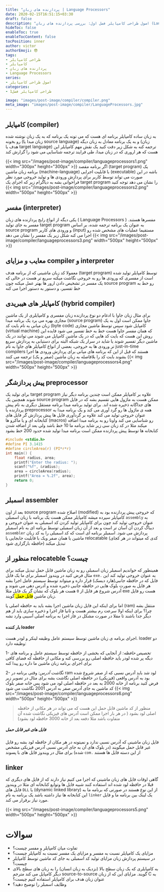 ```yaml
---
title: "پردازنده های زبان | Language Processors"
date: 2020-02-15T16:51:15+03:30
draft: false
description: "اصول طراحی کامپایلر فصل اول: بررسی پردازنده های زبان (Language Processors)"
hideToc: false
enableToc: true
enableTocContent: false
tocPosition: inner
author: victor
authorEmoji: 😎
tags: 
- طراحی کامپایلر
- کامپایلر
- پردازنده های زبان
- Language Processors
series:
- اصول طراحی کامپایلر
categories:
- طراحی کامپایلر فصل1

image: "images/post-image/compiler/compiler.png"
meta_image: "images/post-image/compiler/LanguageProcessors.jpg"
---
```

## کامپایلر (compiler)
به زبان ساده کامپایلر برنامه ای هست که می تونه یک برنامه که به یک زبان نوشته شده رو بخونه (زبان مبدا یا source language) و به یک برنامه معادل به زبان دیگه (زبان هدف یا target language) ترجمه کنه
به شکل زیر دقت کنید یک نقش مهم کامپایلر این هست که هر اروری که در زبان مبدا، طی فرایند ترجمه شناسایی می شود را گزارش کند

{{< img src="/images/post-image/compiler/languageprocessors1.png" width="300px" height="300px" >}}
اگر برنامه مقصد (target program) یک برنامه زبان ماشین (machine-language) با قابلیت اجرایی (executable) باشه در این صورت می تواند توسط کاربر برای پردازش ورودی ها و تولید خروجی مورد نظر فراخوانی بشه به دیاگرام زیر که اجرای یک target program را نشان می دهد توجه کنید
{{< img src="/images/post-image/compiler/languageprocessors2.png" width="500px" height="500px" >}}

## مفسر (interpreter)
یکی دیگه از انواع رایج پردازنده های زبان ( Language Processors ) مفسرها هستند.
مفسر به جای تولید target program به عنوان یک برنامه ترجمه شده، بر اساس source program و ورودی های کاربر (input) مستقیما عملیات های مشخص شده رو اجرا می کنه شکل زیر یک مفسر را نشان می دهد
{{< img src="/images/post-image/compiler/languageprocessors3.png" width="500px" height="500px" >}}

## معایب و مزایای compiler و interpreter
معمولا کد زبان ماشینی که از برنامه هدف (target program) توسط کامپایلر تولید شده است از مفسری که ورودی ها رو به خروجی نگاشت میکنه سریع تر هست در حالی که یک مفسر در تشخیص دادن ارور ها بهتر عمل میکنه چون source program رو خط به خط تفسیر، و دستور به دستور اجرا می کنه

## کامپایلر های هیبریدی (hybrid compiler) 
برای مثال زبان جاوا با ادغام دو نوع پردازنده زبان مفسری و کامپایلری از یک ماشین مجازی بهره می برد یک برنامه مبدا (source program) جاوا ممکن است اول به یک زبان میانی به نام بایت کد (byte code) کامپایل شود سپس توسط ماشین مجازی (virtual machine) که همان مفسر جاوا هست خط به خط تفسیر می شود
فایده این روش این هست که بایت کد هایی که در یک ماشین کامپایل می شوند می توانند در یک ماشین دیگر تفسیر شوند یا شاید در سرار یک شبکه
البته برای دستیابی به پردازش سریع تر ورودی ها به خروجی، بعضی از انواع کامپایلر های جاوا به نام just-in-time compilers هستند که قبل از این که برنامه های میانی برای پردازش ورودی ها اجرا بشوند بایت کد را بلافاصله به زبان ماشین (صفر و یک) ترجمه می کنند 
{{< img src="/images/post-image/compiler/languageprocessors4.png" width="500px" height="500px" >}}
## پیش پردازشگر preprocessor
برای تولید یک target program علاوه بر کامپایلر ممکن است چندین برنامه دیگر نیاز شوند همچنین  یک source program ممکن هست به ماژول هایی تقسیم بشه که در فایل های جداگانه ذخیره شده اند.
برای تولید برنامه مبدا برنامه مستقل دیگری به نام پیش پردازنده یا preprocessor همه ی ماژول ها رو گرد آوری می کند و یک برنامه مبدا به عنوان خروجی تولید می کند 
علاوه بر گردآوری فایل ها پیش پردازش گر فایل های کتابخانه ای و یا ماکرو ها (macros) رو شناسایی می کند واونا رو به برنامه مبدا اضافه میکند مثلا در کد زبان سی زیر شاید برنامه ما 10 خط باشد ولی بعد از اضافه شدن کتابخانه ها توسط پیش پردازنده ممکن است برنامه مبدا تولید شده حدود 200 خط بشود
```c
#include <stdio.h>
#define PI 3.1415
#define circleArea(r) (PI*r*r)
int main() {
    float radius, area;
    printf("Enter the radius: ");
    scanf("%f", &radius);
    area = circleArea(radius);
    printf("Area = %.2f", area);
    return 0;
}
```

## اسمبلر assembler
بعد از اون source program اصلاح شده (modified) که خروجی پیش پردازنده بود به کامپایلر سپرده میشه کامپایلر ممکن هست یک برنامه با زبان اسمبلی `assembly` به عنوان خروجی تولید کند چون برای کامپایلر تولید کردن کد اسمبلی به عنوان خروجی و دیباگ کردن آن آسان تر است و بعد از آن زبان اسمبلی توسط برنامه ای به نام اسمبلر `assembler` پردازش می شود. اسمبلر برنامه ای است که کد اسمبلی را به کد زبان ماشین یا همان صفر ویک با قابلیت جابجایی یا relocatable (کدی که میتواند در هر کجای حافظه بارگزاری شود) تبدیل میکند

## منظور از relocateble چیست؟
همینطور که خواندیم اسمبلر زبان اسمبلی رو به زبان ماشین قابل حمل تبدیل میکند برای مثال فرض کنید در ویندوز اسمبلر برای ما یک فایل `exe.` به عنوان خروجی تولید کند این فایل که در حافظه جانبی(هارد دیسک) قرار داره و میتواند توسط سیستم عامل اجرا بشه هر فایل به صورت بلوک هایی در حافظه جانبی ذخیره شده و آدرس دهی  می شوند و آدرس شروع هر فایل از `0` هست هر بلوک که نشان گر یک فایل مثلا exe هست رو فایل زبان ماشین <mark> قابل حمل </mark> گویند.

اما برای اینکه این فایل زبان ماشین اجرا بشه باید به حافظه اصلی یا (ram) منتقل بشه چرا؟ برای اینکه اولا سرعت رم بیشتر هست و ثانیا فاز اجرا و ذخیره سازی باید از هم دیگر جدا باشند تا مقلا در صورت مشکل در فاز اجرا به برنامه اصلی آسیبی وارد نشه
#### بار کننده loader
اجرای برنامه ی زبان ماشین توسط سیستم عامل وظیفه لینکر و لودر هست. loader دو وظیفه دارد:

1- *تخصیص حافظه:* از آنجایی که بخشی از حافظه توسط سیستم عامل و برنامه های دیگه پر شده لودر باید حافظه اصلی رو بررسی کنه و مکانی از حافظه که فضای کافی برای اجرای برنامه زبان ماشین ما داره رو پیدا کنه

2- *نگاشت آدرس:* وقتی برنامه در ram لود شد باید آدرس نسبی که از صفر شروع شده بود به آدرس واقعی (فیزیکی) در حافظه اصلی نگاشت بشه برای مثال در تصویر زیر فرض کنید برنامه از خانه 2000 به بعد در حافظه اصلی لود می شود پس خانه صفر بلوک کد ماشین به جای آدرس صفر به آدرس 2001 نگاشت می شود
{{< img src="/images/post-image/compiler/languageprocessors6.png" width="500px" height="500px" >}}
> منظور از کد ماشین قابل حمل این هست که می تواند در هر مکانی از حافظه اصلی لود بشود ( در هر  بار اجرا ممکن است آدرس های فیزیکی نگاشت شده آن متفاوت باشد مثلا دفعه بعد از خانه 3000 حافظه لود بشود)
##### فایل های غیر قابل حمل
فایل زبان ماشینی که آدرس نسبی ندارد و نمیتونه در هر مکان از حافظه لود بشه رو فایل غیر قابل حمل میگویند (در بلوک های آن به جای آدرس نسبی آدرس فیزیکی مشخص شده) برای مثال در ویندوز فایل های با پسوند `com.` از این دسته فایل ها هستند  
## linker
گاهی اوقات فایل های زبان ماشینی که اجرا می کنیم نیاز دارند که از فایل های دیگری که قبلا در حافظه لود شده اند استفاده کنند شبیه فایل ها وتوابع کتابخانه ای مثلا در ویندوز فایل های `DLL` یا (dynamic linked library) از این نوع هستند در صورتی که برنامه ما به این کتابخانه ها نیاز داشته باشد یک برنامه به نام `linker` یک لینک بین برنامه ما و فایل مورد نیاز برقرار می کند.

{{< img src="/images/post-image/compiler/languageprocessors5.png" width="500px" height="500px" >}}
# سوالات
* تفاوت میان کامپایلر و مفسر چیست؟
* مزایای یک کامپایلر نسبت به مفسر و مزایای یک مفسر نسبت به کامپایلر چیست؟
* در سیستم پردازش زبان مزایای تولید کد اسمبلی به جای کد ماشین توسط کامپایلر چیست؟
* به کامپایلری که یک زبان سطح بالا (نزدیک به زبان انسان) را به زبان های سطح بالای دیگر کامپایل می کند مترجم source-to-source گویند. مزایای این که از زبان C به عنوان زبان هدف برای کامپایلر استفاده کنیم چیست؟
* وظایف اسمبلر را توضیح دهید؟
